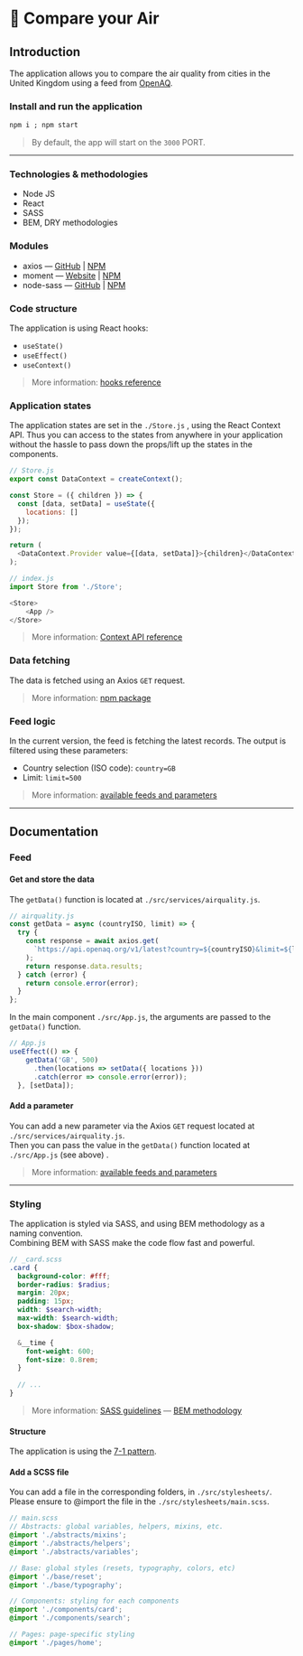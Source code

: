 # :dash: ​Compare your Air

## Introduction

The application allows you to compare the air quality from cities in the United Kingdom using a feed from [OpenAQ]([https://openaq.org](https://openaq.org/)). 

### Install and run the application

```markdown
npm i ; npm start
```

> By default, the app will start on the `3000` PORT.

---

### Technologies & methodologies

- Node JS
- React
- SASS
- BEM, DRY methodologies

### Modules

- axios — [GitHub](https://github.com/axios/axios) | [NPM](https://www.npmjs.com/package/axios)
- moment — [Website](http://momentjs.com/) | [NPM](https://www.npmjs.com/package/moment)
- node-sass — [GitHub](https://github.com/sass/node-sass) | [NPM](https://www.npmjs.com/package/node-sass) 

### Code structure

The application is using React hooks:

- `useState()`
- `useEffect()`
- `useContext()`

> More information: [hooks reference](https://reactjs.org/docs/hooks-reference.html)

### Application states

The application states are set in the `./Store.js`  , using the React Context API. Thus you can access to the states from anywhere in your application without the hassle to pass down the props/lift up the states in the components.

```javascript
// Store.js
export const DataContext = createContext();

const Store = ({ children }) => {
  const [data, setData] = useState({
    locations: []
  });
});

return (
  <DataContext.Provider value={[data, setData]}>{children}</DataContext.Provider>
);
```

```javascript
// index.js
import Store from './Store';

<Store>
	<App />
</Store>
```

> More information: [Context API reference](https://reactjs.org/docs/context.html)

### Data fetching 

The data is fetched using an Axios `GET` request.

> More information: [npm package](https://www.npmjs.com/package/axios)

### Feed logic

In the current version, the feed is fetching the latest records. The output is filtered using these parameters:

- Country selection (ISO code): `country=GB`
- Limit: `limit=500`

> More information: [available feeds and parameters](https://docs.openaq.org/)

------

## Documentation

### Feed

#### Get and store the data

The `getData()` function is located at `./src/services/airquality.js`.

```javascript
// airquality.js
const getData = async (countryISO, limit) => {
  try {
    const response = await axios.get(
      `https://api.openaq.org/v1/latest?country=${countryISO}&limit=${limit}`
    );
    return response.data.results;
  } catch (error) {
    return console.error(error);
  }
};
```

In the main component `./src/App.js`, the arguments are passed to the `getData()` function.  

```javascript
// App.js
useEffect(() => {
    getData('GB', 500)
      .then(locations => setData({ locations }))
      .catch(error => console.error(error));
  }, [setData]);
```

#### Add a parameter

You can add a new parameter via the Axios `GET` request located at `./src/services/airquality.js`.  
Then you can pass the value in the `getData()` function located at `./src/App.js` (see above) .

> More information: [available feeds and parameters](https://docs.openaq.org/)

------

### Styling

The application is styled via SASS, and using BEM methodology as a naming convention.  
Combining BEM with SASS make the code flow fast and powerful.

```scss
// _card.scss
.card {
  background-color: #fff;
  border-radius: $radius;
  margin: 20px;
  padding: 15px;
  width: $search-width;
  max-width: $search-width;
  box-shadow: $box-shadow;

  &__time {
    font-weight: 600;
    font-size: 0.8rem;
  }
  
  // ...
}
```

> More information: [SASS guidelines](https://sass-guidelin.es/) — [BEM methodology](https://en.bem.info/methodology/)

#### Structure

The application is using the [7-1 pattern](https://sass-guidelin.es/#the-7-1-pattern).

#### Add a SCSS file

You can add a file in the corresponding folders, in `./src/stylesheets/`.  
Please ensure to @import the file in the `./src/stylesheets/main.scss`.

```scss
// main.scss
// Abstracts: global variables, helpers, mixins, etc.
@import './abstracts/mixins';
@import './abstracts/helpers';
@import './abstracts/variables';

// Base: global styles (resets, typography, colors, etc)
@import './base/reset';
@import './base/typography';

// Components: styling for each components
@import './components/card';
@import './components/search';

// Pages: page-specific styling
@import './pages/home';

```

